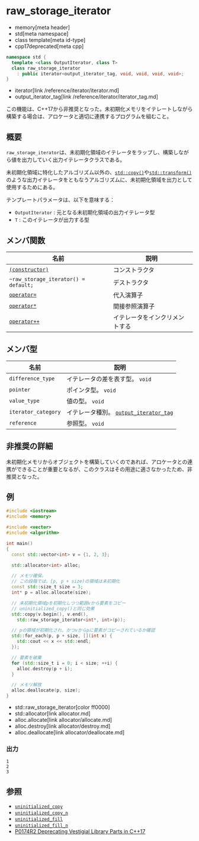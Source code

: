 # raw_storage_iterator
* memory[meta header]
* std[meta namespace]
* class template[meta id-type]
* cpp17deprecated[meta cpp]

```cpp
namespace std {
  template <class OutputIterator, class T>
  class raw_storage_iterator
    : public iterator<output_iterator_tag, void, void, void, void>;
}
```
* iterator[link /reference/iterator/iterator.md]
* output_iterator_tag[link /reference/iterator/iterator_tag.md]

この機能は、C++17から非推奨となった。未初期化メモリをイテレートしながら構築する場合は、アロケータと適切に連携するプログラムを組むこと。


## 概要
`raw_storage_iterator`は、未初期化領域のイテレータをラップし、構築しながら値を出力していく出力イテレータクラスである。

未初期化領域に特化したアルゴリズム以外の、[`std::copy()`](/reference/algorithm/copy.md)や[`std::transform()`](/reference/algorithm/transform.md)のような出力イテレータをともなうアルゴリズムに、未初期化領域を出力として使用するためにある。


テンプレートパラメータは、以下を意味する：

- `OutputIterator` : 元となる未初期化領域の出力イテレータ型
- `T` : このイテレータが出力する型


## メンバ関数

| 名前 | 説明 |
|--------------------------------------|-------------------------------|
| [`(constructor)`](raw_storage_iterator/op_constructor.md) | コンストラクタ |
| `~raw_storage_iterator() = default;` | デストラクタ |
| [`operator=`](raw_storage_iterator/op_assign.md)     | 代入演算子 |
| [`operator*`](raw_storage_iterator/op_deref.md)      | 間接参照演算子 |
| [`operator++`](raw_storage_iterator/op_increment.md) | イテレータをインクリメントする |


## メンバ型

| 名前 | 説明 |
|---------------------|--------------------------------------------------------------|
| `difference_type`   | イテレータの差を表す型。 `void` |
| `pointer`           | ポインタ型。 `void` |
| `value_type`        | 値の型。 `void` |
| `iterator_category` | イテレータ種別。 [`output_iterator_tag`](/reference/iterator/iterator_tag.md) |
| `reference`         | 参照型。 `void` |


## 非推奨の詳細
未初期化メモリからオブジェクトを構築していくのであれば、アロケータとの連携ができることが重要となるが、このクラスはその用途に適さなかったため、非推奨となった。


## 例
```cpp
#include <iostream>
#include <memory>

#include <vector>
#include <algorithm>

int main()
{
  const std::vector<int> v = {1, 2, 3};

  std::allocator<int> alloc;

  // メモリ確保。
  // この段階では、[p, p + size)の領域は未初期化
  const std::size_t size = 3;
  int* p = alloc.allocate(size);

  // 未初期化領域pを初期化しつつ範囲vから要素をコピー
  // uninitialized_copy()と同じ効果
  std::copy(v.begin(), v.end(),
    std::raw_storage_iterator<int*, int>(p));

  // pの領域が初期化され、かつvからpに要素がコピーされているか確認
  std::for_each(p, p + size, [](int x) {
    std::cout << x << std::endl;
  });

  // 要素を破棄
  for (std::size_t i = 0; i < size; ++i) {
    alloc.destroy(p + i);
  }

  // メモリ解放
  alloc.deallocate(p, size);
}
```
* std::raw_storage_iterator[color ff0000]
* std::allocator[link allocator.md]
* alloc.allocate[link allocator/allocate.md]
* alloc.destroy[link allocator/destroy.md]
* alloc.deallocate[link allocator/deallocate.md]

### 出力
```
1
2
3
```

## 参照
- [`uninitialized_copy`](uninitialized_copy.md)
- [`uninitialized_copy_n`](uninitialized_copy_n.md)
- [`uninitialized_fill`](uninitialized_fill.md)
- [`uninitialized_fill_n`](uninitialized_fill_n.md)
- [P0174R2 Deprecating Vestigial Library Parts in C++17](http://www.open-std.org/jtc1/sc22/wg21/docs/papers/2016/p0174r2.html)
